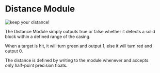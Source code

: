 # Distance Module

![keep your distance!](item:tisvs:distance_module)

The Distance Module simply outputs true or false whether it detects a solid block within a defined range of the casing.


When a target is hit, it will turn green and output 1, else it will turn red and output 0.


The distance is defined by writing to the module whenever and accepts only half-point precision floats.